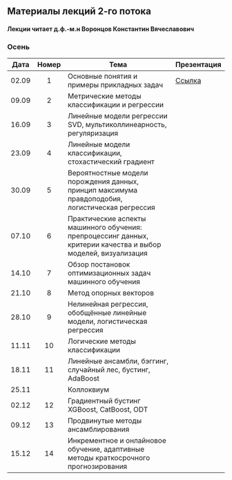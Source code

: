 ## Материалы лекций 2-го потока 
#### Лекции читает д.ф.-м.н Воронцов Константин Вячеславович


### Осень

| Дата | Номер | Тема | Презентация |
| :---: | :---: | --- | --- |
| 02.09 | 1 | Основные понятия и примеры прикладных задач | [Ссылка](./slides/2_stream/msu25-intro.pdf) |
| 09.09 | 2 | Метрические методы классификации и регрессии |   |
| 16.09 | 3 | Линейные модели регрессии SVD, мультиколлинеарность, регуляризация |   |
| 23.09 | 4 | Линейные модели классификации, стохастический градиент |   |
| 30.09 | 5 | Вероятностные модели порождения данных, принцип максимума правдоподобия, логистическая регрессия |   |
| 07.10 | 6 | Практические аспекты машинного обучения: препроцессинг данных, критерии качества и выбор моделей, визуализация |   |
| 14.10 | 7 | Обзор постановок оптимизационных задач машинного обучения |   |
| 21.10 | 8 | Метод опорных векторов |   |
| 28.10 | 9 | Нелинейная регрессия, обобщённые линейные модели, логистическая регрессия |   |
| 11.11 | 10 | Логические методы классификации |   |
| 18.11 | 11 | Линейные ансамбли, бэггинг, случайный лес, бустинг, AdaBoost |   |
| 25.11 |    | Коллоквиум |   |
| 02.12 | 12 | Градиентный бустинг XGBoost, CatBoost, ODT |   |
| 09.12 | 13 | Продвинутые методы ансамблирования |   |
| 15.12 | 14 | Инкрементное и онлайновое обучение, адаптивные методы краткосрочного прогнозирования |   |
